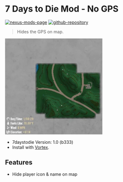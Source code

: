 # 7 Days to Die Mod - No GPS

[![nexus-mods-page](https://img.shields.io/badge/Nexus%20Mod-No%20GPS%20-orange?style=flat-square&logo=spinrilla)](https://www.nexusmods.com/7daystodie/mods/5525)
[![github-repository](https://img.shields.io/badge/GitHub-Repository-green?style=flat-square&logo=github)](https://github.com/rdok/7daystodie_mod_no_gps)

> Hides the GPS on map.

[![No GPS Showcase](https://raw.githubusercontent.com/rdok/7daystodie_mod_no_gps/main/documentation/no_gps_showcase.webp)](https://www.nexusmods.com/7daystodie/mods/5525)

- 7daystodie Version: 1.0 (b333)
- Install with [Vortex](https://www.nexusmods.com/about/vortex/).

## Features

- Hide player icon & name on map
